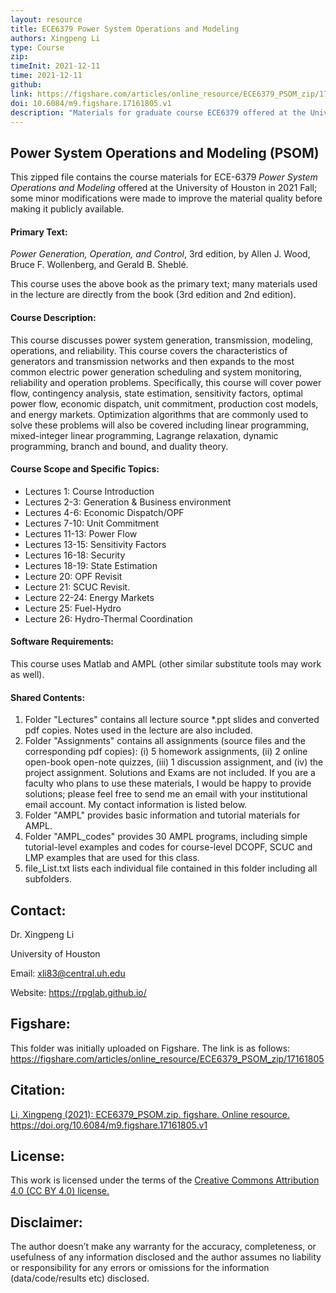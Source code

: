 ```yaml
---
layout: resource
title: ECE6379 Power System Operations and Modeling
authors: Xingpeng Li
type: Course
zip: 
timeInit: 2021-12-11
time: 2021-12-11
github:
link: https://figshare.com/articles/online_resource/ECE6379_PSOM_zip/17161805
doi: 10.6084/m9.figshare.17161805.v1
description: "Materials for graduate course ECE6379 offered at the University of Houston in 2021 Fall; some modifications were made to improve the material quality"
---
```



## Power System Operations and Modeling (PSOM)
This zipped file contains the course materials for ECE-6379 *Power System Operations and Modeling* offered at the University of Houston in 2021 Fall; some minor modifications were made to improve the material quality before making it publicly available. 

#### Primary Text:
*Power Generation, Operation, and Control*, 3rd edition, by Allen J. Wood, Bruce F. Wollenberg, and Gerald B. Sheblé.

This course uses the above book as the primary text; many materials used in the lecture are directly from the book (3rd edition and 2nd edition). 

#### Course Description:
This course discusses power system generation, transmission, modeling, operations, and reliability. This course covers the characteristics of generators and transmission networks and then expands to the most common electric power generation scheduling and system monitoring, reliability and operation problems. Specifically, this course will cover power flow, contingency analysis, state estimation, sensitivity factors, optimal power flow, economic dispatch, unit commitment, production cost models, and energy markets. Optimization algorithms that are commonly used to solve these problems will also be covered including linear programming, mixed-integer linear programming, Lagrange relaxation, dynamic programming, branch and bound, and duality theory.

#### Course Scope and Specific Topics:
* Lectures 1:      Course Introduction
* Lectures 2-3:    Generation & Business environment
* Lectures 4-6:    Economic Dispatch/OPF
* Lectures 7-10:   Unit Commitment
* Lectures 11-13:  Power Flow
* Lectures 13-15:  Sensitivity Factors
* Lectures 16-18:  Security
* Lectures 18-19:  State Estimation
* Lecture 20:      OPF Revisit
* Lecture 21:      SCUC Revisit.
* Lecture 22-24:   Energy Markets
* Lecture 25:      Fuel-Hydro
* Lecture 26:      Hydro-Thermal Coordination

#### Software Requirements:
This course uses Matlab and AMPL (other similar substitute tools may work as well).

#### Shared Contents:
1. Folder "Lectures" contains all lecture source \*.ppt slides and converted pdf copies. Notes used in the lecture are also included.
2. Folder "Assignments" contains all assignments (source files and the corresponding pdf copies): (i) 5 homework assignments, (ii) 2 online open-book open-note quizzes, (iii) 1 discussion assignment, and (iv) the project assignment. Solutions and Exams are not included. If you are a faculty who plans to use these materials, I would be happy to provide solutions; please feel free to send me an email with your institutional email account. My contact information is listed below.
3. Folder "AMPL" provides basic information and tutorial materials for AMPL.
4. Folder "AMPL_codes" provides 30 AMPL programs, including simple tutorial-level examples and codes for course-level DCOPF, SCUC and LMP examples that are used for this class.
5. file_List.txt lists each individual file contained in this folder including all subfolders.


## Contact:
Dr. Xingpeng Li

University of Houston

Email: xli83@central.uh.edu

Website: https://rpglab.github.io/


## Figshare:
This folder was initially uploaded on Figshare. The link is as follows:
<a class="off" href="https://figshare.com/articles/online_resource/ECE6379_PSOM_zip/17161805"  target="_blank">https://figshare.com/articles/online_resource/ECE6379_PSOM_zip/17161805</a>


## Citation:
<a class="off" href="https://doi.org/10.6084/m9.figshare.17161805.v1"  target="_blank">Li, Xingpeng (2021): ECE6379_PSOM.zip. figshare. Online resource. https://doi.org/10.6084/m9.figshare.17161805.v1</a>


## License:
This work is licensed under the terms of the <a class="off" href="https://creativecommons.org/licenses/by/4.0/"  target="_blank">Creative Commons Attribution 4.0 (CC BY 4.0) license.</a>


## Disclaimer:
The author doesn’t make any warranty for the accuracy, completeness, or usefulness of any information disclosed and the author assumes no liability or responsibility for any errors or omissions for the information (data/code/results etc) disclosed.
